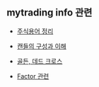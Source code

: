 ## mytrading info 관련

* [주식용어 정리](https://github.com/ckdqja135/Typescript-restful-starter/blob/master/mdfile/2020-07-15/%EC%A3%BC%EC%8B%9D%20%EC%9A%A9%EC%96%B4%20%EC%A0%95%EB%A6%AC.md)

* [캔들의 구성과 이해](https://github.com/ckdqja135/Typescript-restful-starter/blob/master/mdfile/2020-07-15/%EC%BA%94%EB%93%A4%EC%9D%98%20%EA%B5%AC%EC%84%B1%EA%B3%BC%20%EC%9D%B4%ED%95%B4.md)

* [골든, 데드 크로스](https://github.com/ckdqja135/Typescript-restful-starter/blob/master/mdfile/2020-07-15/%EA%B3%A8%EB%93%A0,%20%EB%8D%B0%EB%93%9C%20%ED%81%AC%EB%A1%9C%EC%8A%A4.md)

* [Factor 관련](http://news.bizwatch.co.kr/article/market/2018/09/12/0006)
